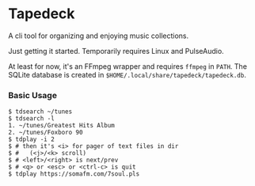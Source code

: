 # Tapedeck

A cli tool for organizing and enjoying music collections.

Just getting it started. Temporarily requires Linux and PulseAudio.

At least for now, it's an FFmpeg wrapper and requires `ffmpeg` in `PATH`.
The SQLite database is created in `$HOME/.local/share/tapedeck/tapedeck.db`.

### Basic Usage

```
$ tdsearch ~/tunes
$ tdsearch -l
1. ~/tunes/Greatest Hits Album
2. ~/tunes/Foxboro 90
$ tdplay -i 2
$ # then it's <i> for pager of text files in dir
$ #   (<j>/<k> scroll)
$ # <left>/<right> is next/prev
$ # <q> or <esc> or <ctrl-c> is quit
$ tdplay https://somafm.com/7soul.pls
```
